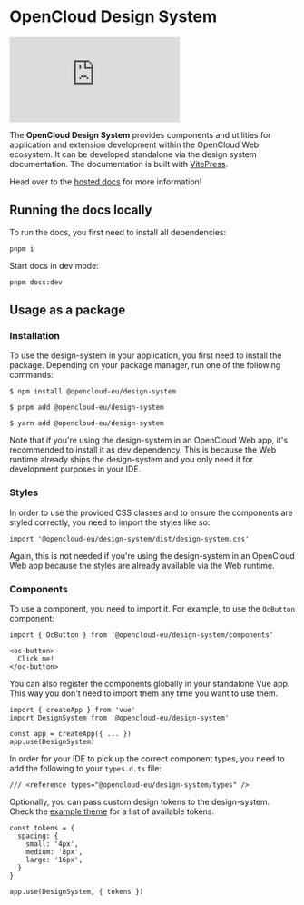# OpenCloud Design System

[![Matrix](https://img.shields.io/matrix/opencloud%3Amatrix.org?logo=matrix)](https://app.element.io/#/room/#opencloud:matrix.org)

The **OpenCloud Design System** provides components and utilities for application and extension development within the
OpenCloud Web ecosystem. It can be developed standalone via the design system documentation. The documentation is
built with [VitePress](https://vitepress.dev/).

Head over to the [hosted docs](https://docs.opencloud.eu/design-system/) for more information!

## Running the docs locally

To run the docs, you first need to install all dependencies:

```
pnpm i
```

Start docs in dev mode:

```
pnpm docs:dev
```

## Usage as a package

### Installation

To use the design-system in your application, you first need to install the package. Depending on your package manager, run one of the following commands:

```
$ npm install @opencloud-eu/design-system

$ pnpm add @opencloud-eu/design-system

$ yarn add @opencloud-eu/design-system
```

Note that if you're using the design-system in an OpenCloud Web app, it's recommended to install it as dev dependency. This is because the Web runtime already ships the design-system and you only need it for development purposes in your IDE.

### Styles

In order to use the provided CSS classes and to ensure the components are styled correctly, you need to import the styles like so:

```
import '@opencloud-eu/design-system/dist/design-system.css'
```

Again, this is not needed if you're using the design-system in an OpenCloud Web app because the styles are already available via the Web runtime.

### Components

To use a component, you need to import it. For example, to use the `OcButton` component:

```
import { OcButton } from '@opencloud-eu/design-system/components'

<oc-button>
  Click me!
</oc-button>
```

You can also register the components globally in your standalone Vue app. This way you don't need to import them any time you want to use them.

```
import { createApp } from 'vue'
import DesignSystem from '@opencloud-eu/design-system'

const app = createApp({ ... })
app.use(DesignSystem)
```

In order for your IDE to pick up the correct component types, you need to add the following to your `types.d.ts` file:

```
/// <reference types="@opencloud-eu/design-system/types" />
```

Optionally, you can pass custom design tokens to the design-system. Check the [example theme](https://github.com/opencloud-eu/opencloud/blob/v2.2.0/services/web/assets/themes/opencloud/theme.json) for a list of available tokens.

```
const tokens = {
  spacing: {
    small: '4px',
    medium: '8px',
    large: '16px',
  }
}

app.use(DesignSystem, { tokens })
```
